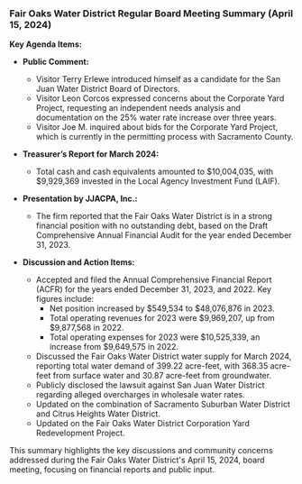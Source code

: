 ### Fair Oaks Water District Regular Board Meeting Summary (April 15, 2024)

**Key Agenda Items:**
- **Public Comment:**
  - Visitor Terry Erlewe introduced himself as a candidate for the San Juan Water District Board of Directors.
  - Visitor Leon Corcos expressed concerns about the Corporate Yard Project, requesting an independent needs analysis and documentation on the 25% water rate increase over three years.
  - Visitor Joe M. inquired about bids for the Corporate Yard Project, which is currently in the permitting process with Sacramento County.

- **Treasurer’s Report for March 2024:**
  - Total cash and cash equivalents amounted to $10,004,035, with $9,929,369 invested in the Local Agency Investment Fund (LAIF).

- **Presentation by JJACPA, Inc.:**
  - The firm reported that the Fair Oaks Water District is in a strong financial position with no outstanding debt, based on the Draft Comprehensive Annual Financial Audit for the year ended December 31, 2023.

- **Discussion and Action Items:**
  - Accepted and filed the Annual Comprehensive Financial Report (ACFR) for the years ended December 31, 2023, and 2022. Key figures include:
    - Net position increased by $549,534 to $48,076,876 in 2023.
    - Total operating revenues for 2023 were $9,969,207, up from $9,877,568 in 2022.
    - Total operating expenses for 2023 were $10,525,339, an increase from $9,649,575 in 2022.
  - Discussed the Fair Oaks Water District water supply for March 2024, reporting total water demand of 399.22 acre-feet, with 368.35 acre-feet from surface water and 30.87 acre-feet from groundwater.
  - Publicly disclosed the lawsuit against San Juan Water District regarding alleged overcharges in wholesale water rates.
  - Updated on the combination of Sacramento Suburban Water District and Citrus Heights Water District.
  - Updated on the Fair Oaks Water District Corporation Yard Redevelopment Project.

This summary highlights the key discussions and community concerns addressed during the Fair Oaks Water District's April 15, 2024, board meeting, focusing on financial reports and public input.
